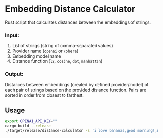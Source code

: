 # Embedding Distance Calculator
Rust script that calculates distances between the embeddings of strings.

### Input:
1. List of strings (string of comma-separated values)
2. Provider name (`openai` or `cohere`)
3. Embedding model name
4. Distance function (`l2`, `cosine`, `dot`, `manhattan`)   

### Output:
Distances between embeddings (created by defined provider/model) of each pair of strings based on the provided distance function. Pairs are sorted in order from closest to farthest.

## Usage
```bash
export OPENAI_API_KEY=""
cargo build --release
./target/release/distance-calculator -s 'i love bananas,good morning!,muffins,bananas,bananas' -p openai -e text-embedding-ada-002 -d l2
```